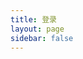 ```yaml
---
title: 登录
layout: page
sidebar: false
---
```


<script setup>
import Login from '../vue/views/garage/Login.vue';
</script>

<Login />